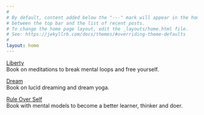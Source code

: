 ```yaml
---
#
# By default, content added below the "---" mark will appear in the home page
# between the top bar and the list of recent posts.
# To change the home page layout, edit the _layouts/home.html file.
# See: https://jekyllrb.com/docs/themes/#overriding-theme-defaults
#
layout: home
---
```


[Liberty](https://link.com.de/liberty)
<br>
Book on meditations to break mental loops and free yourself.

[Dream](https://link.com.de/dream)
<br>
Book on lucid dreaming and dream yoga.

[Rule Over Self](https://link.com.de/ruleoverself)
<br>
Book with mental models to become a better learner, thinker and doer.


